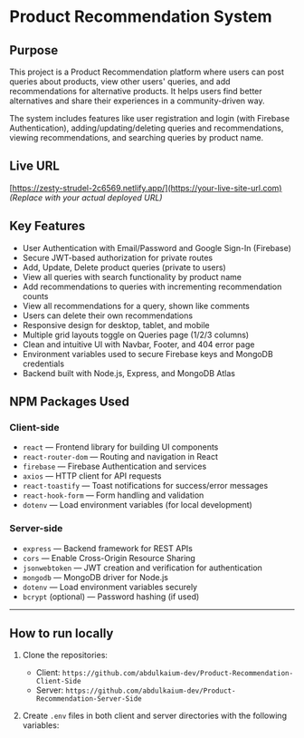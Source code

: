 # Product Recommendation System

## Purpose
This project is a Product Recommendation platform where users can post queries about products, view other users' queries, and add recommendations for alternative products. It helps users find better alternatives and share their experiences in a community-driven way.

The system includes features like user registration and login (with Firebase Authentication), adding/updating/deleting queries and recommendations, viewing recommendations, and searching queries by product name.

## Live URL
[https://zesty-strudel-2c6569.netlify.app/](https://your-live-site-url.com)  
*(Replace with your actual deployed URL)*

## Key Features
- User Authentication with Email/Password and Google Sign-In (Firebase)
- Secure JWT-based authorization for private routes
- Add, Update, Delete product queries (private to users)
- View all queries with search functionality by product name
- Add recommendations to queries with incrementing recommendation counts
- View all recommendations for a query, shown like comments
- Users can delete their own recommendations
- Responsive design for desktop, tablet, and mobile
- Multiple grid layouts toggle on Queries page (1/2/3 columns)
- Clean and intuitive UI with Navbar, Footer, and 404 error page
- Environment variables used to secure Firebase keys and MongoDB credentials
- Backend built with Node.js, Express, and MongoDB Atlas

## NPM Packages Used

### Client-side
- `react` — Frontend library for building UI components
- `react-router-dom` — Routing and navigation in React
- `firebase` — Firebase Authentication and services
- `axios` — HTTP client for API requests
- `react-toastify` — Toast notifications for success/error messages
- `react-hook-form` — Form handling and validation
- `dotenv` — Load environment variables (for local development)

### Server-side
- `express` — Backend framework for REST APIs
- `cors` — Enable Cross-Origin Resource Sharing
- `jsonwebtoken` — JWT creation and verification for authentication
- `mongodb` — MongoDB driver for Node.js
- `dotenv` — Load environment variables securely
- `bcrypt` (optional) — Password hashing (if used)

---

## How to run locally

1. Clone the repositories:
   - Client: `https://github.com/abdulkaium-dev/Product-Recommendation-Client-Side`
   - Server: `https://github.com/abdulkaium-dev/Product-Recommendation-Server-Side`

2. Create `.env` files in both client and server directories with the following variables:

